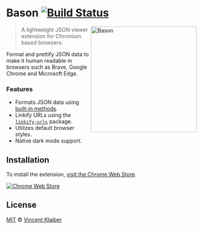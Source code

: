 # Bason [![Build Status](https://badgen.net/github/checks/vinkla/bason?label=build&icon=github)](https://github.com/vinkla/bason/actions)

<img src="https://user-images.githubusercontent.com/499192/49397331-80c00880-f73b-11e8-9894-c7998d15c407.gif" align="right" alt="Bason" width="280">

> A lightweight JSON viewer extension for Chromium based browsers.

Format and prettify JSON data to make it human readable in browsers such as Brave, Google Chrome and Microsoft Edge.

### Features

- Formats JSON data using [built-in methods](https://developer.mozilla.org/en-US/docs/Web/JavaScript/Reference/Global_Objects/JSON#Methods).
- Linkify URLs using the [`linkify-urls`](https://github.com/sindresorhus/linkify-urls#readme) package.
- Utilizes default browser styles.
- Native dark mode support.

## Installation

To install the extension, [visit the Chrome Web Store](https://chrome.google.com/webstore/detail/bason/icglamneckmpaleiddbpbfmmjahlkcgj).

[![Chrome Web Store](https://badgen.net/chrome-web-store/v/icglamneckmpaleiddbpbfmmjahlkcgj)](https://chrome.google.com/webstore/detail/bason/icglamneckmpaleiddbpbfmmjahlkcgj)

## License

[MIT](LICENSE) © [Vincent Klaiber](https://doubledip.se)
